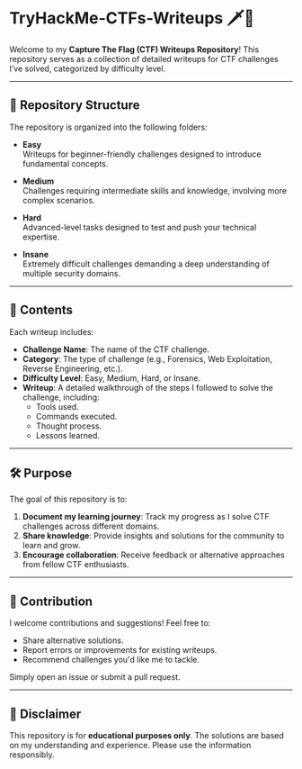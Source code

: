 # TryHackMe-CTFs-Writeups 🗡️🎯

Welcome to my **Capture The Flag (CTF) Writeups Repository**! This repository serves as a collection of detailed writeups for CTF challenges I’ve solved, categorized by difficulty level.

---

## 🚀 Repository Structure

The repository is organized into the following folders:

- **Easy**  
  Writeups for beginner-friendly challenges designed to introduce fundamental concepts.

- **Medium**  
  Challenges requiring intermediate skills and knowledge, involving more complex scenarios.

- **Hard**  
  Advanced-level tasks designed to test and push your technical expertise.

- **Insane**  
  Extremely difficult challenges demanding a deep understanding of multiple security domains.

---

## 📖 Contents

Each writeup includes:
- **Challenge Name**: The name of the CTF challenge.
- **Category**: The type of challenge (e.g., Forensics, Web Exploitation, Reverse Engineering, etc.).
- **Difficulty Level**: Easy, Medium, Hard, or Insane.
- **Writeup**: A detailed walkthrough of the steps I followed to solve the challenge, including:
  - Tools used.
  - Commands executed.
  - Thought process.
  - Lessons learned.

---

## 🛠️ Purpose

The goal of this repository is to:
1. **Document my learning journey**: Track my progress as I solve CTF challenges across different domains.
2. **Share knowledge**: Provide insights and solutions for the community to learn and grow.
3. **Encourage collaboration**: Receive feedback or alternative approaches from fellow CTF enthusiasts.

---

## 🤝 Contribution

I welcome contributions and suggestions! Feel free to:
- Share alternative solutions.
- Report errors or improvements for existing writeups.
- Recommend challenges you'd like me to tackle.

Simply open an issue or submit a pull request.

---

## 🚨 Disclaimer

This repository is for **educational purposes only**. The solutions are based on my understanding and experience. Please use the information responsibly.

